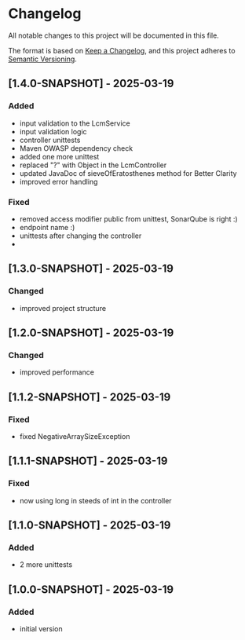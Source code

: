 # Changelog

All notable changes to this project will be documented in this file.

The format is based on [Keep a Changelog](https://keepachangelog.com/en/1.0.0/),
and this project adheres to [Semantic Versioning](https://semver.org/spec/v2.0.0.html).

## [1.4.0-SNAPSHOT] - 2025-03-19

### Added

- input validation to the LcmService
- input validation logic
- controller unittests
- Maven OWASP dependency check
- added one more unittest
- replaced "?" with Object in the LcmController
- updated JavaDoc of sieveOfEratosthenes method for Better Clarity
- improved error handling

### Fixed

- removed access modifier public from unittest, SonarQube is right :)
- endpoint name :)
- unittests after changing the controller
- 
## [1.3.0-SNAPSHOT] - 2025-03-19

### Changed

- improved project structure

## [1.2.0-SNAPSHOT] - 2025-03-19

### Changed

- improved performance

## [1.1.2-SNAPSHOT] - 2025-03-19

### Fixed

- fixed NegativeArraySizeException

## [1.1.1-SNAPSHOT] - 2025-03-19

### Fixed

- now using long in steeds of int in the controller

## [1.1.0-SNAPSHOT] - 2025-03-19

### Added

- 2 more unittests

## [1.0.0-SNAPSHOT] - 2025-03-19

### Added

- initial version

